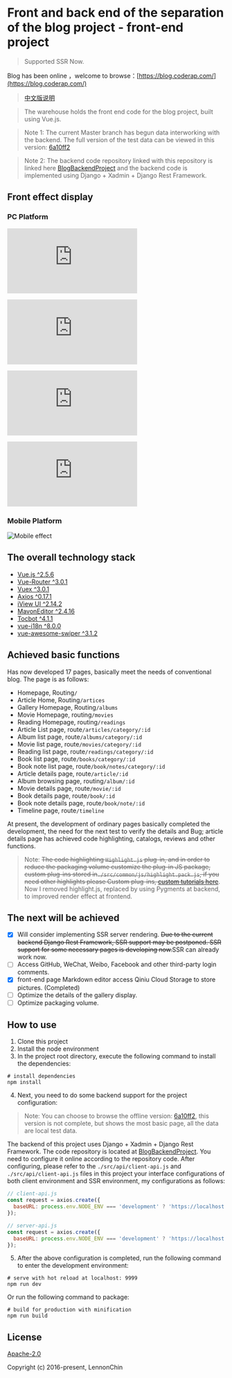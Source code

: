 # Front and back end of the separation of the blog project - front-end project

> Supported SSR Now.

Blog has been online ，welcome to browse：[https://blog.coderap.com/](https://blog.coderap.com/)

> [中文版说明](https://github.com/LennonChin/Blog-Frontend-Project/blob/master/README_zh-cn.md)

> The warehouse holds the front end code for the blog project, built using Vue.js.

> Note 1: The current Master branch has begun data interworking with the backend. The full version of the test data can be viewed in this version: [6a10ff2](https://github.com/LennonChin/Blog-Frontend-Project/tree/6a10ff207e413c02d7e5eb810409144a65450e27)

> Note 2: The backend code repository linked with this repository is linked here [BlogBackendProject](https://github.com/LennonChin/BlogBackendProject) and the backend code is implemented using Django + Xadmin + Django Rest Framework.

## Front effect display

### PC Platform

![Home Page](https://github.com/LennonChin/Blog-Frontend-Project/blob/master/readme/exhibition/PC_1.fig)

![Article Page](https://github.com/LennonChin/Blog-Frontend-Project/blob/master/readme/exhibition/PC_2.fig)

![Article List Page](https://github.com/LennonChin/Blog-Frontend-Project/blob/master/readme/exhibition/PC_3.fig)

![Timeline](https://github.com/LennonChin/Blog-Frontend-Project/blob/master/readme/exhibition/PC_4.fig)

### Mobile Platform

![Mobile effect](https://github.com/LennonChin/Blog-Frontend-Project/blob/master/readme/exhibition/MOBILE_1.png)

## The overall technology stack

- [Vue.js ^2.5.6](https://github.com/vuejs/vue)
- [Vue-Router ^3.0.1](https://github.com/vuejs/vue-router)
- [Vuex ^3.0.1](https://github.com/vuejs/vuex)
- [Axios ^0.17.1](https://github.com/axios/axios)
- [iView UI ^2.14.2](https://github.com/iview/iview)
- [MavonEditor ^2.4.16](https://github.com/hinesboy/mavonEditor)
- [Tocbot ^4.1.1](https://github.com/tscanlin/tocbot)
- [vue-i18n ^8.0.0](https://github.com/kazupon/vue-i18n)
- [vue-awesome-swiper ^3.1.2](https://github.com/surmon-china/vue-awesome-swiper)

## Achieved basic functions

Has now developed 17 pages, basically meet the needs of conventional blog. The page is as follows:

- Homepage, Routing`/`
- Article Home, Routing`/artices`
- Gallery Homepage, Routing`/albums`
- Movie Homepage, routing`/movies`
- Reading Homepage, routing`/readings`
- Article List page, route`/articles/category/:id`
- Album list page, route`/albums/category/:id`
- Movie list page, route`/movies/category/:id`
- Reading list page, route`/readings/category/:id`
- Book list page, route`/books/category/:id`
- Book note list page, route`/book/notes/category/:id`
- Article details page, route`/article/:id`
- Album browsing page, routing`/album/:id`
- Movie details page, route`/movie/:id`
- Book details page, route`/book/:id`
- Book note details page, route`/book/note/:id`
- Timeline page, route`/timeline`

At present, the development of ordinary pages basically completed the development, the need for the next test to verify the details and Bug; article details page has achieved code highlighting, catalogs, reviews and other functions.

> Note: ~~The code highlighting `Highlight.js` plug-in, and in order to reduce the packaging volume customize the plug-in JS package, custom plug-ins stored in`./src/common/js/highlight.pack.js`, if you need other highlights please Custom plug-ins, [custom tutorials here](http://highlightjs.readthedocs.io/en/latest/building-testing.html)~~. Now I removed highlight.js, replaced by using Pygments at backend, to improved render effect at frontend.

## The next will be achieved

- [x]  Will consider implementing SSR server rendering. ~~Due to the current backend Django Rest Framework, SSR support may be postponed. SSR support for some necessary pages is developing now.~~SSR can already work now.
- [ ]  Access GitHub, WeChat, Weibo, Facebook and other third-party login comments.
- [x] front-end page Markdown editor access Qiniu Cloud Storage to store pictures. (Completed)
- [ ]  Optimize the details of the gallery display.
- [ ]  Optimize packaging volume.

## How to use

1. Clone this project
2. Install the node environment
3. In the project root directory, execute the following command to install the dependencies:

```shell
# install dependencies
npm install
```

4. Next, you need to do some backend support for the project configuration:

> Note: You can choose to browse the offline version: [6a10ff2](https://github.com/LennonChin/Blog-Frontend-Project/tree/6a10ff207e413c02d7e5eb810409144a65450e27), this version is not complete, but shows the most basic page, all the data are local test data.

The backend of this project uses Django + Xadmin + Django Rest Framework. The code repository is located at [BlogBackendProject](https://github.com/LennonChin/BlogBackendProject). You need to configure it online according to the repository code. After configuring, please refer to the `./src/api/client-api.js` and `./src/api/client-api.js` files in this project your interface configurations of both client environment and SSR environment, my configurations as follows:

```javascript
// client-api.js
const request = axios.create({
  baseURL: process.env.NODE_ENV === 'development' ? 'https://localhost:8000/api/' : 'https://blog.coderap.com/api/'
});

// server-api.js
const request = axios.create({
  baseURL: process.env.NODE_ENV === 'development' ? 'https://localhost:8000/api/' : 'http://localhost/api/'
});
```

5. After the above configuration is completed, run the following command to enter the development environment:

```shell
# serve with hot reload at localhost: 9999
npm run dev
```

Or run the following command to package:

```shell
# build for production with minification
npm run build
```

## License

[Apache-2.0](https://opensource.org/licenses/Apache-2.0)

Copyright (c) 2016-present, LennonChin